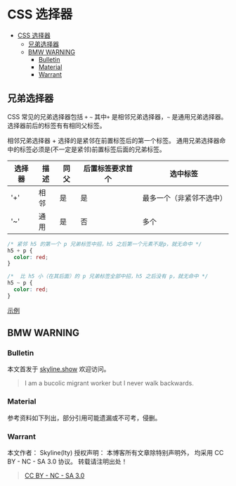 # CSS 选择器

<!-- @import "[TOC]" {cmd="toc" depthFrom=1 depthTo=6 orderedList=false} -->

<!-- code_chunk_output -->

- [CSS 选择器](#css-选择器)
  - [兄弟选择器](#兄弟选择器)
  - [BMW WARNING](#bmw-warning)
    - [Bulletin](#bulletin)
    - [Material](#material)
    - [Warrant](#warrant)

<!-- /code_chunk_output -->

## 兄弟选择器

CSS 常见的兄弟选择器包括 `+` `~`
其中`+` 是相邻兄弟选择器，`~` 是通用兄弟选择器。
选择器前后的标签有有相同父标签。

相邻兄弟选择器 + 选择的是紧邻在前置标签后的第一个标签。
通用兄弟选择器命中的标签必须是(不一定是紧邻)前置标签后面的兄弟标签。

| 选择器 | 描述 | 同父 | 后置标签要求首个 | 选中标签                 |
| ------ | ---- | ---- | ---------------- | ------------------------ |
| '+'    | 相邻 | 是   | 是               | 最多一个（非紧邻不选中） |
| '~'    | 通用 | 是   | 否               | 多个                     |

```css
/* 紧邻 h5 的第一个 p 兄弟标签中招，h5 之后第一个元素不是p，就无命中 */
h5 + p {
  color: red;
}

/*  比 h5 小（在其后面）的 p 兄弟标签全部中招，h5 之后没有 p，就无命中 */
h5 ~ p {
  color: red;
}
```

[示例](https://github.com/skylinety/Blog/blob/main/Demos/Major/HTML&CSS/CSS/CSS_Selector.html)

## BMW WARNING

### Bulletin

本文首发于 [skyline.show](http://www.skyline.show) 欢迎访问。

> I am a bucolic migrant worker but I never walk backwards.

### Material

参考资料如下列出，部分引用可能遗漏或不可考，侵删。

>

### Warrant

本文作者： Skyline(lty)
授权声明： 本博客所有文章除特别声明外， 均采用 CC BY - NC - SA 3.0 协议。 转载请注明出处！

> [CC BY - NC - SA 3.0](https://creativecommons.org/licenses/by-nc-sa/3.0/deed.zh)
